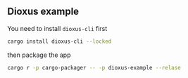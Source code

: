 ## Dioxus example

You need to install `dioxus-cli` first

```sh
cargo install dioxus-cli --locked
```

then package the app

```sh
cargo r -p cargo-packager -- -p dioxus-example --relase
```
